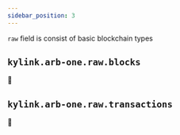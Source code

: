 ```yaml
---
sidebar_position: 3
---
```


`raw` field is consist of basic blockchain types

## `kylink.arb-one.raw.blocks`

🚧

## `kylink.arb-one.raw.transactions`

🚧
